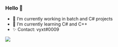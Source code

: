 ### Hello 👋
- 🎨 I’m currently working in batch and C# projects
- 📌 I’m currently learning C# and C++
- ✨ Contact: vyxt#0009
<img src="https://media.discordapp.net/attachments/783646767451340830/795873299602604032/download_1.gif">
<!--
**vyxt/vyxt** is a ✨ _special_ ✨ repository because its `README.md` (this file) appears on your GitHub profile.

Here are some ideas to get you started:

- 🔭 I’m currently working on ...
- 🌱 I’m currently learning ...
- 👯 I’m looking to collaborate on ...
- 🤔 I’m looking for help with ...
- 💬 Ask me about ...
- 📫 How to reach me: ...
- 😄 Pronouns: ...
- ⚡ Fun fact: ...
-->
